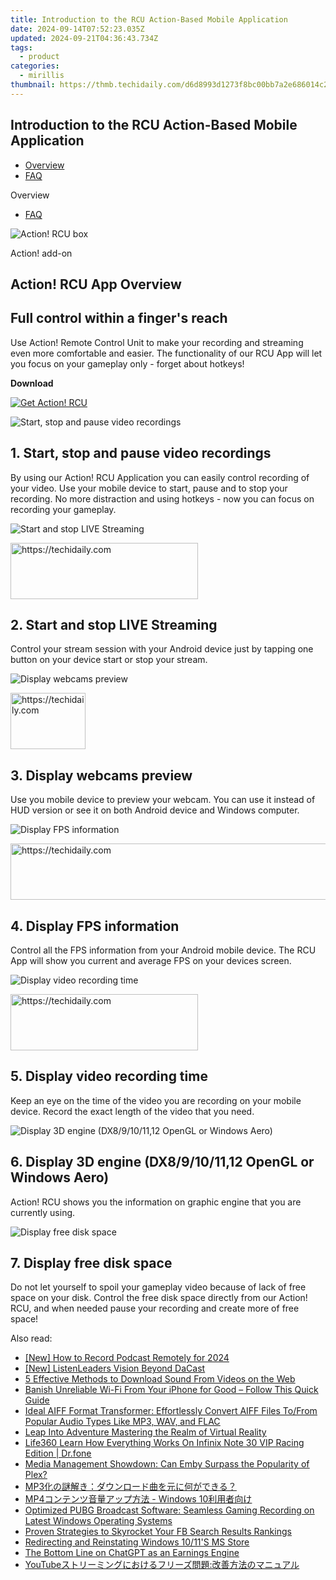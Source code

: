 ```yaml
---
title: Introduction to the RCU Action-Based Mobile Application
date: 2024-09-14T07:52:23.035Z
updated: 2024-09-21T04:36:43.734Z
tags:
  - product
categories:
  - mirillis
thumbnail: https://thmb.techidaily.com/d6d8993d1273f8bc00bb7a2e686014c201566f37966420d7b78cb492b551351d.jpg
---
```


## Introduction to the RCU Action-Based Mobile Application

* [Overview](https://tools.techidaily.com/mirillis/products/)
* [FAQ](https://tools.techidaily.com/mirillis/products/)

Overview

* [FAQ](https://tools.techidaily.com/mirillis/products/)

![Action! RCU box](https://mirillis.com/res/old/media/images/action_rcu_box.png) 

Action! add-on 

## Action! RCU App Overview

## Full control within a finger's reach

Use Action! Remote Control Unit to make your recording and streaming even more comfortable and easier. The functionality of our RCU App will let you focus on your gameplay only - forget about hotkeys!

**Download** 

[![Get Action! RCU](https://mirillis.com/res/old/media/images/download/button_and.png)](https://play.google.com/store/apps/details?id=com.mirillis.actionrcu) 

![Start, stop and pause video recordings](https://mirillis.com/res/old/media/images/product/action_rcu/l1.jpg) 

## 1. Start, stop and pause video recordings

By using our Action! RCU Application you can easily control recording of your video. Use your mobile device to start, pause and to stop your recording. No more distraction and using hotkeys - now you can focus on recording your gameplay.

![Start and stop LIVE Streaming](https://mirillis.com/res/old/media/images/product/action_rcu/l2.jpg) 

<!-- affiliate ads begin -->
<a href="https://aligracehair.sjv.io/c/5597632/1997630/19272" target="_top" id="1997630">
  <img src="//a.impactradius-go.com/display-ad/19272-1997630" border="0" alt="https://techidaily.com" width="300" height="90"/>
</a>
<img height="0" width="0" src="https://aligracehair.sjv.io/i/5597632/1997630/19272" style="position:absolute;visibility:hidden;" border="0" />
<!-- affiliate ads end -->

## 2. Start and stop LIVE Streaming

Control your stream session with your Android device just by tapping one button on your device start or stop your stream.

![Display webcams preview](https://mirillis.com/res/old/media/images/product/action_rcu/l3.jpg) 

<!-- affiliate ads begin -->
<a href="https://aligracehair.sjv.io/c/5597632/2135363/19272" target="_top" id="2135363">
  <img src="//a.impactradius-go.com/display-ad/19272-2135363" border="0" alt="https://techidaily.com" width="120" height="90"/>
</a>
<img height="0" width="0" src="https://aligracehair.sjv.io/i/5597632/2135363/19272" style="position:absolute;visibility:hidden;" border="0" />
<!-- affiliate ads end -->

## 3. Display webcams preview

Use you mobile device to preview your webcam. You can use it instead of HUD version or see it on both Android device and Windows computer.

![Display FPS information](https://mirillis.com/res/old/media/images/product/action_rcu/l4.jpg) 

<!-- affiliate ads begin -->
<a href="https://appsumo.8odi.net/c/5597632/2044583/7443" target="_top" id="2044583">
  <img src="//a.impactradius-go.com/display-ad/7443-2044583" border="0" alt="https://techidaily.com" width="728" height="90"/>
</a>
<img height="0" width="0" src="https://appsumo.8odi.net/i/5597632/2044583/7443" style="position:absolute;visibility:hidden;" border="0" />
<!-- affiliate ads end -->

## 4. Display FPS information

Control all the FPS information from your Android mobile device. The RCU App will show you current and average FPS on your devices screen.

![Display video recording time](https://mirillis.com/res/old/media/images/product/action_rcu/l5.jpg) 

<!-- affiliate ads begin -->
<a href="https://united.elfm.net/c/5597632/2139557/4704" target="_top" id="2139557">
  <img src="//a.impactradius-go.com/display-ad/4704-2139557" border="0" alt="https://techidaily.com" width="300" height="90"/>
</a>
<img height="0" width="0" src="https://united.elfm.net/i/5597632/2139557/4704" style="position:absolute;visibility:hidden;" border="0" />
<!-- affiliate ads end -->

## 5. Display video recording time

Keep an eye on the time of the video you are recording on your mobile device. Record the exact length of the video that you need.

![Display 3D engine (DX8/9/10/11,12 OpenGL or Windows Aero)](https://mirillis.com/res/old/media/images/product/action_rcu/l6.jpg) 

## 6. Display 3D engine (DX8/9/10/11,12 OpenGL or Windows Aero)

Action! RCU shows you the information on graphic engine that you are currently using.

![Display free disk space](https://mirillis.com/res/old/media/images/product/action_rcu/l7.jpg) 

## 7. Display free disk space

Do not let yourself to spoil your gameplay video because of lack of free space on your disk. Control the free disk space directly from our Action! RCU, and when needed pause your recording and create more of free space!

<ins class="adsbygoogle"
     style="display:block"
     data-ad-format="autorelaxed"
     data-ad-client="ca-pub-7571918770474297"
     data-ad-slot="1223367746"></ins>

<ins class="adsbygoogle"
     style="display:block"
     data-ad-client="ca-pub-7571918770474297"
     data-ad-slot="8358498916"
     data-ad-format="auto"
     data-full-width-responsive="true"></ins>

<span class="atpl-alsoreadstyle">Also read:</span>
<div><ul>
<li><a href="https://remote-screen-capture.techidaily.com/new-how-to-record-podcast-remotely-for-2024/"><u>[New] How to Record Podcast Remotely for 2024</u></a></li>
<li><a href="https://extra-guidance.techidaily.com/new-listenleaders-vision-beyond-dacast/"><u>[New] ListenLeaders Vision Beyond DaCast</u></a></li>
<li><a href="https://win-web3.techidaily.com/5-effective-methods-to-download-sound-from-videos-on-the-web/"><u>5 Effective Methods to Download Sound From Videos on the Web</u></a></li>
<li><a href="https://fox-that.techidaily.com/banish-unreliable-wi-fi-from-your-iphone-for-good-follow-this-quick-guide/"><u>Banish Unreliable Wi-Fi From Your iPhone for Good – Follow This Quick Guide</u></a></li>
<li><a href="https://win-web3.techidaily.com/ideal-aiff-format-transformer-effortlessly-convert-aiff-files-tofrom-popular-audio-types-like-mp3-wav-and-flac/"><u>Ideal AIFF Format Transformer: Effortlessly Convert AIFF Files To/From Popular Audio Types Like MP3, WAV, and FLAC</u></a></li>
<li><a href="https://extra-hints.techidaily.com/leap-into-adventure-mastering-the-realm-of-virtual-reality/"><u>Leap Into Adventure Mastering the Realm of Virtual Reality</u></a></li>
<li><a href="https://fake-location.techidaily.com/life360-learn-how-everything-works-on-infinix-note-30-vip-racing-edition-drfone-by-drfone-virtual-android/"><u>Life360 Learn How Everything Works On Infinix Note 30 VIP Racing Edition | Dr.fone</u></a></li>
<li><a href="https://win-web3.techidaily.com/media-management-showdown-can-emby-surpass-the-popularity-of-plex/"><u>Media Management Showdown: Can Emby Surpass the Popularity of Plex?</u></a></li>
<li><a href="https://win-web3.techidaily.com/1726027281909-mp3/"><u>MP3化の謎解き：ダウンロード曲を元に何ができる？</u></a></li>
<li><a href="https://win-web3.techidaily.com/mp4-windows-10/"><u>MP4コンテンツ音量アップ方法 - Windows 10利用者向け</u></a></li>
<li><a href="https://win-web3.techidaily.com/optimized-pubg-broadcast-software-seamless-gaming-recording-on-latest-windows-operating-systems/"><u>Optimized PUBG Broadcast Software: Seamless Gaming Recording on Latest Windows Operating Systems</u></a></li>
<li><a href="https://facebook-video-files.techidaily.com/proven-strategies-to-skyrocket-your-fb-search-results-rankings/"><u>Proven Strategies to Skyrocket Your FB Search Results Rankings</u></a></li>
<li><a href="https://windows11.techidaily.com/redirecting-and-reinstating-windows-1011s-ms-store/"><u>Redirecting and Reinstating Windows 10/11'S MS Store</u></a></li>
<li><a href="https://tech-haven.techidaily.com/the-bottom-line-on-chatgpt-as-an-earnings-engine/"><u>The Bottom Line on ChatGPT as an Earnings Engine</u></a></li>
<li><a href="https://win-web3.techidaily.com/1726029262352-youtube/"><u>YouTubeストリーミングにおけるフリーズ問題:改善方法のマニュアル</u></a></li>
</ul></div>

